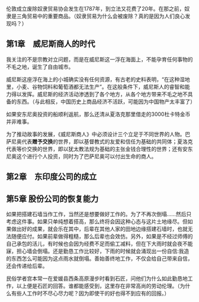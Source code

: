 伦敦成立废除奴隶贸易协会发生在1787年，到立法又花费了20年。在那之前，奴隶是三角贸易中的重要商品。（奴隶贸易为什么会被废除？真的是因为人们良心发现吗？）

## 第1章　威尼斯商人的时代

我关注的不是宗教对立问题，而是在威尼斯这一浮在海面上，不能孕育任何事物的不毛之地，诞生了自由城市。

威尼斯这座浮在海上的小城确实没有任何资源，有古老的史料表明，“在这种湿地里，小麦、谷物饲料和葡萄酒都无法生产”。在这般条件下，威尼斯人的睿智和能力得以发挥。威尼斯的经济活动渗透到了各个地方，从各个地方带来不毛之地不具备的东西。（与此相反，中国历史上商品经济不活跃，可能因为中国物产太丰富了）

如果安东尼奥投资的船顺利返航，那么还清从夏洛克那里借走的3000杜卡特金币并非难事。

为了推动故事的发展，《威尼斯商人》中必须设计三个立足于不同世界的人物。巴萨尼奥代表**赠予交换**的世界，即以基督教式的友爱和信任为基础的共同体；夏洛克代表等价交换的世界，即以犹太教法规为基础的主张金钱合理性的世界；还有安东尼奥这个进行个人投资，同时为了巴萨尼奥可以付出生命的商人。

## 第2章　东印度公司的成立

## 第5章 股份公司的恢复能力

如果把搭建石墙当作工作，当然还是想要做好工作的。为了不再次倒塌……然后只考虑这件事。如果只单纯想着搭高，那么终将会因这种心态与这片土地缘尽。但如果做出好的成果，就会乐在其中，后辈在其他人家的田地边缘搭建石墙时，也就无法随便应付。如果前辈做得粗糙，那么后辈也会效仿。另外，如果是不经过师傅的自己承包的活儿，有时候也会因为经费不足而偷工减料，但在下大雨时就会夜不能寐，担心墙会倒塌。还是勤恳工作比较好，下雨的时候就会涌现出一份自信:我造的东西怎么可能因为这点雨水就倒塌。善始善终地工作，不仅会给自己带来自信，还会传递给后辈。

民俗学者宫本常一在爱媛县西条高原漫步时看到石匠，问他们为什么如此勤恳地工作，以上便是石匠的回答。谁都能感受到，这里存在非常高尚的劳动伦理。（为什么有些人工作时不尽心尽力呢？因为即使干的好也得不到应有的回报。）